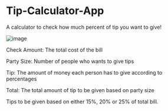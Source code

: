 # Tip-Calculator-App

A calculator to check how much percent of tip you want to give!

![image](https://user-images.githubusercontent.com/58964916/150036845-05c1ae04-26a3-4ee9-8eac-468a360fb20b.png)

Check Amount: The total cost of the bill

Party Size: Number of people who wants to give tips

Tip: The amount of money each person has to give according to percentages

Total: The total amount of tip to be given based on party size

Tips to be given based on either 15%, 20% or 25% of total bill.

